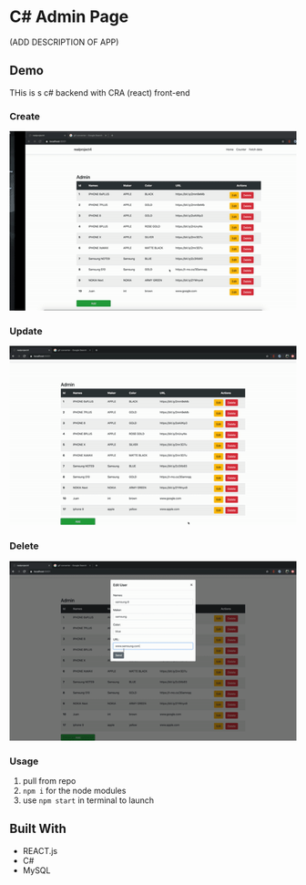 # C# Admin Page
(ADD DESCRIPTION OF APP)


## Demo

THis is s c# backend with CRA (react) front-end

### Create
![](work/gif/create.gif)

### Update
![](work/gif/update.gif)

### Delete
![](work/gif/delete.gif)

### Usage

1. pull from repo
2. `npm i` for the node modules
3. use `npm start` in terminal to launch
   

## Built With

- REACT.js
- C#
- MySQL
